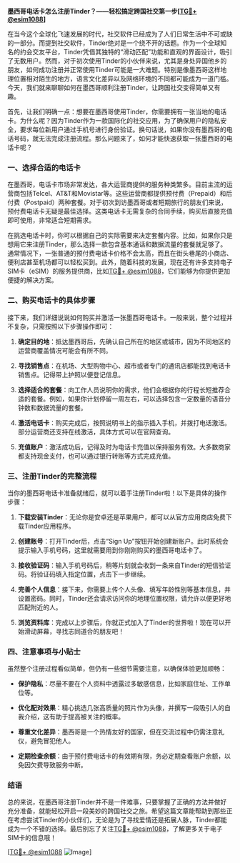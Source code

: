 **墨西哥电话卡怎么注册Tinder？——轻松搞定跨国社交第一步[[TG💪+ @esim1088](https://t.me/s/esim1088)]**

在当今这个全球化飞速发展的时代，社交软件已经成为了人们日常生活中不可或缺的一部分。而提到社交软件，Tinder绝对是一个绕不开的话题。作为一个全球知名的约会交友平台，Tinder凭借其独特的“滑动匹配”功能和直观的界面设计，吸引了无数用户。然而，对于初次使用Tinder的小伙伴来说，尤其是身处异国他乡的朋友，如何成功注册并正常使用Tinder可能是一大难题。特别是像墨西哥这样地理位置相对陌生的地方，语言文化差异以及网络环境的不同都可能成为一道门槛。今天，我们就来聊聊如何在墨西哥顺利注册Tinder，让跨国社交变得简单又有趣。

首先，让我们明确一点：想要在墨西哥使用Tinder，你需要拥有一张当地的电话卡。为什么呢？因为Tinder作为一款国际化的社交应用，为了确保用户的隐私安全，要求每位新用户通过手机号进行身份验证。换句话说，如果你没有墨西哥的电话号码，就无法完成注册流程。那么问题来了，如何才能快速获取一张墨西哥的电话卡呢？

### 一、选择合适的电话卡

在墨西哥，电话卡市场非常发达，各大运营商提供的服务种类繁多。目前主流的运营商包括Telcel、AT&T和Movistar等。这些运营商都提供预付费（Prepaid）和后付费（Postpaid）两种套餐。对于初次到访墨西哥或者短期旅行的朋友们来说，预付费电话卡无疑是最佳选择。这类电话卡无需复杂的合同手续，购买后直接充值即可使用，非常适合短期需求。

在挑选电话卡时，你可以根据自己的实际需要来决定套餐内容。比如，如果你只是想用它来注册Tinder，那么选择一款包含基本通话和数据流量的套餐就足够了。通常情况下，一张普通的预付费电话卡价格不会太高，而且在街头巷尾的小商店、便利店甚至机场都可以轻松买到。此外，随着科技的发展，现在还有许多支持电子SIM卡（eSIM）的服务提供商，比如[TG💪+ @esim1088](https://t.me/s/esim1088)，它们能够为你提供更加便捷的解决方案。

### 二、购买电话卡的具体步骤

接下来，我们详细说说如何购买并激活一张墨西哥电话卡。一般来说，整个过程并不复杂，只需按照以下步骤操作即可：

1. **确定目的地**：抵达墨西哥后，先确认自己所在的地区或城市，因为不同地区的运营商覆盖情况可能会有所不同。
   
2. **寻找销售点**：在机场、大型购物中心、超市或者专门的通讯店都能找到电话卡销售点。记得带上护照以便登记信息。

3. **选择适合的套餐**：向工作人员说明你的需求，他们会根据你的行程长短推荐合适的套餐。例如，如果你计划停留一周左右，可以选择包含一定数量的语音分钟数和数据流量的套餐。

4. **激活电话卡**：购买完成后，按照说明书上的指示插入手机，并拨打电话激活。部分运营商还支持在线激活，具体方式可以在官网查询。

5. **充值账户**：激活成功后，记得及时为电话卡充值以保持服务有效。大多数商家都支持现金支付，也可以通过银行转账等方式完成充值。

### 三、注册Tinder的完整流程

当你的墨西哥电话卡准备就绪后，就可以着手注册Tinder啦！以下是具体的操作步骤：

1. **下载安装Tinder**：无论你是安卓还是苹果用户，都可以从官方应用商店免费下载Tinder应用程序。

2. **创建账号**：打开Tinder后，点击“Sign Up”按钮开始创建新账户。此时系统会提示输入手机号码，这里就需要用到你刚刚购买的墨西哥电话卡了。

3. **接收验证码**：输入手机号码后，稍等片刻就会收到一条来自Tinder的短信验证码。将验证码填入指定位置，点击下一步继续。

4. **完善个人信息**：接下来，你需要上传个人头像、填写年龄性别等基本信息，并设置密码。同时，Tinder还会请求访问你的地理位置权限，请允许以便更好地匹配附近的人。

5. **浏览资料库**：完成以上步骤后，你就正式加入了Tinder的世界啦！现在可以开始滑动屏幕，寻找志同道合的朋友吧！

### 四、注意事项与小贴士

虽然整个注册过程看似简单，但仍有一些细节需要注意，以确保体验更加顺畅：

- **保护隐私**：尽量不要在个人资料中透露过多敏感信息，比如家庭住址、工作单位等。
  
- **优化配对效果**：精心挑选几张高质量的照片作为头像，并撰写一段吸引人的自我介绍，这有助于提高被关注的概率。

- **尊重文化差异**：墨西哥是一个热情友好的国家，但在交流过程中仍需注意礼仪，避免冒犯他人。

- **定期检查余额**：由于预付费电话卡的有效期有限，务必定期查看账户余额，以免因欠费导致服务中断。

### 结语

总的来说，在墨西哥注册Tinder并不是一件难事，只要掌握了正确的方法并做好充分准备，就能轻松开启一段美妙的跨国社交之旅。希望这篇文章能帮助到那些正在考虑尝试Tinder的小伙伴们，无论是为了寻找爱情还是拓展人脉，Tinder都能成为一个不错的选择。最后别忘了关注[TG💪+ @esim1088](https://t.me/s/esim1088)，了解更多关于电子SIM卡的信息哦！

[[TG💪+ @esim1088](https://t.me/s/esim1088) ![Image](https://i.postimg.cc/4NQfJmqS/Snipaste-2025-05-13-00-14-12.png)]